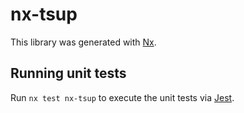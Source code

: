 # nx-tsup

This library was generated with [Nx](https://nx.dev).

## Running unit tests

Run `nx test nx-tsup` to execute the unit tests via [Jest](https://jestjs.io).
